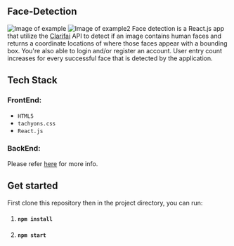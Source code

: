 ## Face-Detection
![Image of example](https://github.com/iJustWantToBeMe/Face-Detection/blob/main/example/example_face.png)
![Image of example2](https://github.com/iJustWantToBeMe/Face-Detection/blob/main/example/example_face2.png)
Face detection is a React.js app that utilize the [Clarifai](https://www.clarifai.com/models/ai-face-detection) API to detect if an image contains human faces and  returns a coordinate locations of where those faces appear with a bounding box. You're also able to login and/or register an account. User entry count increases for every successful face that is detected by the application.

## Tech Stack

  ### FrontEnd:
  * `HTML5`
  * `tachyons.css`
  * `React.js`
 
  ### BackEnd:
  Please refer [here](https://github.com/iJustWantToBeMe/Face-Detection-API) for more info.
 
## Get started

First clone this repository then in the project directory, you can run:
1. #### `npm install`
2. #### `npm start`
